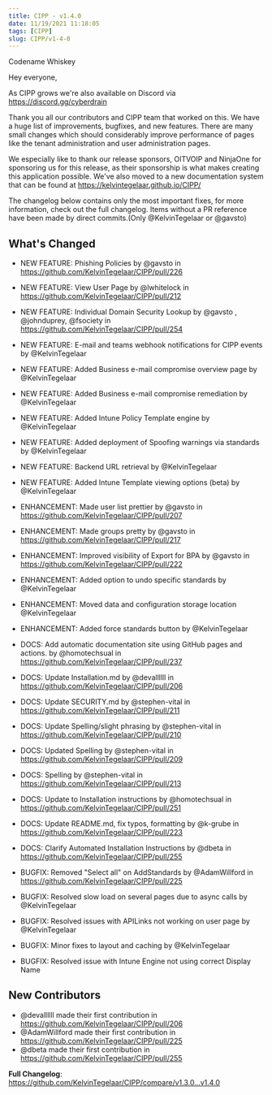 ```yaml
---
title: CIPP - v1.4.0
date: 11/19/2021 11:18:05
tags: [CIPP]
slug: CIPP/v1-4-0
---
```


<p className='version-subtitle'>Codename Whiskey</p>

<!--truncate-->

Hey everyone,

As CIPP grows we're also available on Discord via https://discord.gg/cyberdrain

Thank you all our contributors and CIPP team that worked on this. We have a huge list of improvements, bugfixes, and new features. There are many small changes which should considerably improve performance of pages like the tenant administration and user administration pages.

We especially like to thank our release sponsors, OITVOIP and NinjaOne for sponsoring us for this release, as their sponsorship is what makes creating this application possible. We've also moved to a new documentation system that can be found at https://kelvintegelaar.github.io/CIPP/


The changelog below contains only the most important fixes, for more information, check out the full changelog. Items without a PR reference have been made by direct commits.(Only @KelvinTegelaar or @gavsto)

## What's Changed
* NEW FEATURE: Phishing Policies by @gavsto in https://github.com/KelvinTegelaar/CIPP/pull/226
* NEW FEATURE: View User Page by @lwhitelock in https://github.com/KelvinTegelaar/CIPP/pull/212
* NEW FEATURE: Individual Domain Security Lookup by @gavsto , @johnduprey, @fsociety in https://github.com/KelvinTegelaar/CIPP/pull/254
* NEW FEATURE: E-mail and teams webhook notifications for CIPP events by @KelvinTegelaar 
* NEW FEATURE: Added Business e-mail compromise overview page by @KelvinTegelaar 
* NEW FEATURE: Added Business e-mail compromise remediation by @KelvinTegelaar 
* NEW FEATURE: Added Intune Policy Template engine by @KelvinTegelaar 
* NEW FEATURE: Added deployment of Spoofing warnings via standards by @KelvinTegelaar 
* NEW FEATURE: Backend URL retrieval by @KelvinTegelaar 
* NEW FEATURE: Added Intune Template viewing options (beta) by @KelvinTegelaar 


* ENHANCEMENT: Made user list prettier by @gavsto in https://github.com/KelvinTegelaar/CIPP/pull/207
* ENHANCEMENT: Made groups pretty by @gavsto in https://github.com/KelvinTegelaar/CIPP/pull/217
* ENHANCEMENT: Improved visibility of Export for BPA by @gavsto in https://github.com/KelvinTegelaar/CIPP/pull/222
* ENHANCEMENT: Added option to undo specific standards by @KelvinTegelaar 
* ENHANCEMENT: Moved data and configuration storage location @KelvinTegelaar 
* ENHANCEMENT: Added force standards button by @KelvinTegelaar 

* DOCS: Add automatic documentation site using GitHub pages and actions. by @homotechsual in https://github.com/KelvinTegelaar/CIPP/pull/237
* DOCS: Update Installation.md by @devallllll in https://github.com/KelvinTegelaar/CIPP/pull/206
* DOCS: Update SECURITY.md by @stephen-vital in https://github.com/KelvinTegelaar/CIPP/pull/211
* DOCS: Update Spelling/slight phrasing by @stephen-vital in https://github.com/KelvinTegelaar/CIPP/pull/210
* DOCS: Updated Spelling by @stephen-vital in https://github.com/KelvinTegelaar/CIPP/pull/209
* DOCS: Spelling by @stephen-vital in https://github.com/KelvinTegelaar/CIPP/pull/213
* DOCS: Update to Installation instructions by @homotechsual in https://github.com/KelvinTegelaar/CIPP/pull/251
* DOCS: Update README.md, fix typos, formatting by @k-grube in https://github.com/KelvinTegelaar/CIPP/pull/223
* DOCS: Clarify Automated Installation Instructions by @dbeta in https://github.com/KelvinTegelaar/CIPP/pull/255


* BUGFIX: Removed "Select all" on AddStandards by @AdamWillford in https://github.com/KelvinTegelaar/CIPP/pull/225
* BUGFIX: Resolved slow load on several pages due to async calls by @KelvinTegelaar 
* BUGFIX: Resolved issues with APILinks not working on user page by @KelvinTegelaar 
* BUGFIX: Minor fixes to layout and caching by @KelvinTegelaar 
* BUGFIX: Resolved issue with Intune Engine not using correct Display Name


## New Contributors
* @devallllll made their first contribution in https://github.com/KelvinTegelaar/CIPP/pull/206
* @AdamWillford made their first contribution in https://github.com/KelvinTegelaar/CIPP/pull/225
* @dbeta made their first contribution in https://github.com/KelvinTegelaar/CIPP/pull/255

**Full Changelog**: https://github.com/KelvinTegelaar/CIPP/compare/v1.3.0...v1.4.0

